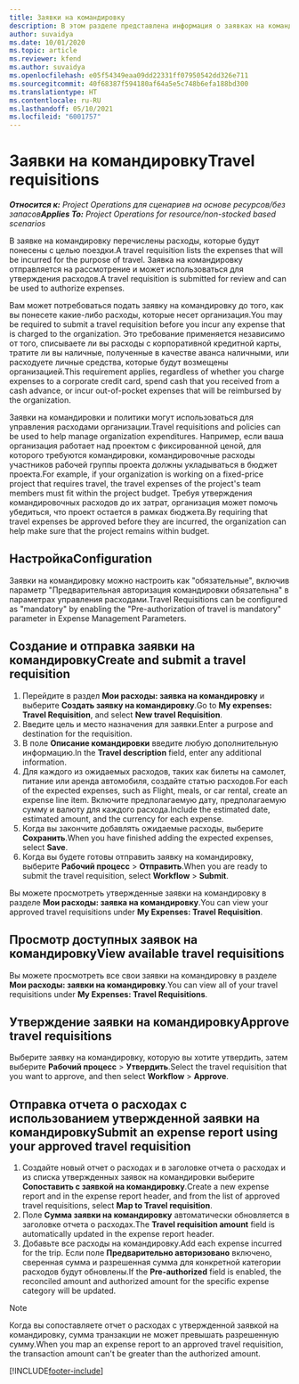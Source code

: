 ```yaml
---
title: Заявки на командировку
description: В этом разделе представлена информация о заявках на командировку.
author: suvaidya
ms.date: 10/01/2020
ms.topic: article
ms.reviewer: kfend
ms.author: suvaidya
ms.openlocfilehash: e05f54349eaa09dd22331ff07950542dd326e711
ms.sourcegitcommit: 40f68387f594180af64a5e5c748b6efa188bd300
ms.translationtype: HT
ms.contentlocale: ru-RU
ms.lasthandoff: 05/10/2021
ms.locfileid: "6001757"
---
```

# <a name="travel-requisitions"></a><span data-ttu-id="089cb-103">Заявки на командировку</span><span class="sxs-lookup"><span data-stu-id="089cb-103">Travel requisitions</span></span>

<span data-ttu-id="089cb-104">_**Относится к:** Project Operations для сценариев на основе ресурсов/без запасов_</span><span class="sxs-lookup"><span data-stu-id="089cb-104">_**Applies To:** Project Operations for resource/non-stocked based scenarios_</span></span>

<span data-ttu-id="089cb-105">В заявке на командировку перечислены расходы, которые будут понесены с целью поездки.</span><span class="sxs-lookup"><span data-stu-id="089cb-105">A travel requisition lists the expenses that will be incurred for the purpose of travel.</span></span> <span data-ttu-id="089cb-106">Заявка на командировку отправляется на рассмотрение и может использоваться для утверждения расходов.</span><span class="sxs-lookup"><span data-stu-id="089cb-106">A travel requisition is submitted for review and can be used to authorize expenses.</span></span>

<span data-ttu-id="089cb-107">Вам может потребоваться подать заявку на командировку до того, как вы понесете какие-либо расходы, которые несет организация.</span><span class="sxs-lookup"><span data-stu-id="089cb-107">You may be required to submit a travel requisition before you incur any expense that is charged to the organization.</span></span> <span data-ttu-id="089cb-108">Это требование применяется независимо от того, списываете ли вы расходы с корпоративной кредитной карты, тратите ли вы наличные, полученные в качестве аванса наличными, или расходуете личные средства, которые будут возмещены организацией.</span><span class="sxs-lookup"><span data-stu-id="089cb-108">This requirement applies, regardless of whether you charge expenses to a corporate credit card, spend cash that you received from a cash advance, or incur out-of-pocket expenses that will be reimbursed by the organization.</span></span>

<span data-ttu-id="089cb-109">Заявки на командировки и политики могут использоваться для управления расходами организации.</span><span class="sxs-lookup"><span data-stu-id="089cb-109">Travel requisitions and policies can be used to help manage organization expenditures.</span></span> <span data-ttu-id="089cb-110">Например, если ваша организация работает над проектом с фиксированной ценой, для которого требуются командировки, командировочные расходы участников рабочей группы проекта должны укладываться в бюджет проекта.</span><span class="sxs-lookup"><span data-stu-id="089cb-110">For example, if your organization is working on a fixed-price project that requires travel, the travel expenses of the project's team members must fit within the project budget.</span></span> <span data-ttu-id="089cb-111">Требуя утверждения командировочных расходов до их затрат, организация может помочь убедиться, что проект остается в рамках бюджета.</span><span class="sxs-lookup"><span data-stu-id="089cb-111">By requiring that travel expenses be approved before they are incurred, the organization can help make sure that the project remains within budget.</span></span>

## <a name="configuration"></a><span data-ttu-id="089cb-112">Настройка</span><span class="sxs-lookup"><span data-stu-id="089cb-112">Configuration</span></span> 

<span data-ttu-id="089cb-113">Заявки на командировку можно настроить как "обязательные", включив параметр "Предварительная авторизация командировки обязательна" в параметрах управления расходами.</span><span class="sxs-lookup"><span data-stu-id="089cb-113">Travel Requisitions can be configured as "mandatory" by enabling the "Pre-authorization of travel is mandatory" parameter in Expense Management Parameters.</span></span> 

## <a name="create-and-submit-a-travel-requisition"></a><span data-ttu-id="089cb-114">Создание и отправка заявки на командировку</span><span class="sxs-lookup"><span data-stu-id="089cb-114">Create and submit a travel requisition</span></span>

1. <span data-ttu-id="089cb-115">Перейдите в раздел **Мои расходы: заявка на командировку** и выберите **Создать заявку на командировку**.</span><span class="sxs-lookup"><span data-stu-id="089cb-115">Go to **My expenses: Travel Requisition**, and select **New travel Requisition**.</span></span>
2. <span data-ttu-id="089cb-116">Введите цель и место назначения для заявки.</span><span class="sxs-lookup"><span data-stu-id="089cb-116">Enter a purpose and destination for the requisition.</span></span>
3. <span data-ttu-id="089cb-117">В поле **Описание командировки** введите любую дополнительную информацию.</span><span class="sxs-lookup"><span data-stu-id="089cb-117">In the  **Travel description** field, enter any additional information.</span></span> 
4. <span data-ttu-id="089cb-118">Для каждого из ожидаемых расходов, таких как билеты на самолет, питание или аренда автомобиля, создайте статью расходов.</span><span class="sxs-lookup"><span data-stu-id="089cb-118">For each of the expected expenses, such as Flight, meals, or car rental, create an expense line item.</span></span> <span data-ttu-id="089cb-119">Включите предполагаемую дату, предполагаемую сумму и валюту для каждого расхода.</span><span class="sxs-lookup"><span data-stu-id="089cb-119">Include the estimated date, estimated amount, and the currency for each expense.</span></span> 
5. <span data-ttu-id="089cb-120">Когда вы закончите добавлять ожидаемые расходы, выберите **Сохранить**.</span><span class="sxs-lookup"><span data-stu-id="089cb-120">When you have finished adding the expected expenses, select **Save**.</span></span>
6. <span data-ttu-id="089cb-121">Когда вы будете готовы отправить заявку на командировку, выберите **Рабочий процесс** > **Отправить**.</span><span class="sxs-lookup"><span data-stu-id="089cb-121">When you are ready to submit the travel requisition, select **Workflow** > **Submit**.</span></span>

<span data-ttu-id="089cb-122">Вы можете просмотреть утвержденные заявки на командировку в разделе **Мои расходы: заявка на командировку**.</span><span class="sxs-lookup"><span data-stu-id="089cb-122">You can view your approved travel requisitions under **My Expenses: Travel Requisition**.</span></span> 

## <a name="view-available-travel-requisitions"></a><span data-ttu-id="089cb-123">Просмотр доступных заявок на командировку</span><span class="sxs-lookup"><span data-stu-id="089cb-123">View available travel requisitions</span></span>

<span data-ttu-id="089cb-124">Вы можете просмотреть все свои заявки на командировку в разделе **Мои расходы: заявки на командировку**.</span><span class="sxs-lookup"><span data-stu-id="089cb-124">You can view all of your travel requisitions under **My Expenses: Travel Requisitions**.</span></span>

## <a name="approve-travel-requisitions"></a><span data-ttu-id="089cb-125">Утверждение заявки на командировку</span><span class="sxs-lookup"><span data-stu-id="089cb-125">Approve travel requisitions</span></span>

<span data-ttu-id="089cb-126">Выберите заявку на командировку, которую вы хотите утвердить, затем выберите **Рабочий процесс** > **Утвердить**.</span><span class="sxs-lookup"><span data-stu-id="089cb-126">Select the travel requisition that you want to approve, and then select **Workflow** > **Approve**.</span></span>  

## <a name="submit-an-expense-report-using-your-approved-travel-requisition"></a><span data-ttu-id="089cb-127">Отправка отчета о расходах с использованием утвержденной заявки на командировку</span><span class="sxs-lookup"><span data-stu-id="089cb-127">Submit an expense report using your approved travel requisition</span></span>

1. <span data-ttu-id="089cb-128">Создайте новый отчет о расходах и в заголовке отчета о расходах и из списка утвержденных заявок на командировки выберите **Сопоставить с заявкой на командировку**.</span><span class="sxs-lookup"><span data-stu-id="089cb-128">Create a new expense report and in the expense report header, and from the list of approved travel requisitions, select **Map to Travel requisition**.</span></span>
2. <span data-ttu-id="089cb-129">Поле **Сумма заявки на командировку** автоматически обновляется в заголовке отчета о расходах.</span><span class="sxs-lookup"><span data-stu-id="089cb-129">The **Travel requisition amount** field is automatically updated in the expense report header.</span></span>
3. <span data-ttu-id="089cb-130">Добавьте все расходы на командировку.</span><span class="sxs-lookup"><span data-stu-id="089cb-130">Add each expense incurred for the trip.</span></span> <span data-ttu-id="089cb-131">Если поле **Предварительно авторизовано** включено, сверенная сумма и разрешенная сумма для конкретной категории расходов будут обновлены.</span><span class="sxs-lookup"><span data-stu-id="089cb-131">If the **Pre-authorized** field is enabled, the reconciled amount and authorized amount for the specific expense category will be updated.</span></span>

> [!NOTE]
> <span data-ttu-id="089cb-132">Когда вы сопоставляете отчет о расходах с утвержденной заявкой на командировку, сумма транзакции не может превышать разрешенную сумму.</span><span class="sxs-lookup"><span data-stu-id="089cb-132">When you map an expense report to an approved travel requisition, the transaction amount can't be greater than the authorized amount.</span></span> 


[!INCLUDE[footer-include](../includes/footer-banner.md)]